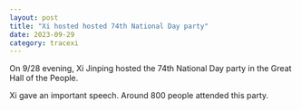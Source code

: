 ```yaml
---
layout: post
title: "Xi hosted hosted 74th National Day party"
date: 2023-09-29
category: tracexi
---
```


On 9/28 evening, Xi Jinping hosted the 74th National Day party in the Great Hall of the People.

Xi gave an important speech. Around 800 people attended this party.